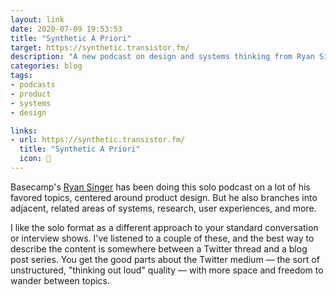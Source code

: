 ```yaml
---
layout: link
date: 2020-07-09 19:53:53
title: "Synthetic A Priori"
target: https://synthetic.transistor.fm/
description: "A new podcast on design and systems thinking from Ryan Singer."
categories: blog
tags:
- podcasts
- product
- systems
- design

links:
- url: https://synthetic.transistor.fm/
  title: "Synthetic A Priori"
  icon: 🌌
---
```


Basecamp's [Ryan Singer](https://twitter.com/rjs "Ryan Singer") has been doing this solo podcast on a lot of his favored topics, centered around product design. But he also branches into adjacent, related areas of systems, research, user experiences, and more.

I like the solo format as a different approach to your standard conversation or interview shows. I've listened to a couple of these, and the best way to describe the content is somewhere between a Twitter thread and a blog post series. You get the good parts about the Twitter medium — the sort of unstructured, "thinking out loud" quality — with more space and freedom to wander between topics.
